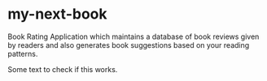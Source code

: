 # my-next-book
Book Rating Application which maintains a database of book reviews given by readers and also generates book suggestions based on your reading patterns.

Some text to check if this works.